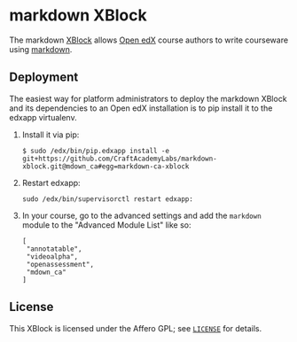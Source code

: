 # markdown XBlock

The markdown [XBlock](https://xblock.readthedocs.org/en/latest/) allows [Open
edX](https://open.edx.org/) course authors to write courseware using
[markdown](http://daringfireball.net/projects/markdown/).


## Deployment

The easiest way for platform administrators to deploy the markdown XBlock and
its dependencies to an Open edX installation is to pip install it to the edxapp
virtualenv.

1. Install it via pip:

    ```
    $ sudo /edx/bin/pip.edxapp install -e git+https://github.com/CraftAcademyLabs/markdown-xblock.git@mdown_ca#egg=markdown-ca-xblock
    ```

2. Restart edxapp:

    ```
    sudo /edx/bin/supervisorctl restart edxapp:
    ```

3. In your course, go to the advanced settings and add the `markdown` module to
   the "Advanced Module List" like so:
   ```
   [
    "annotatable",
    "videoalpha",
    "openassessment",
    "mdown_ca"
   ]
   ```

## License

This XBlock is licensed under the Affero GPL; see [`LICENSE`](LICENSE)
for details.

